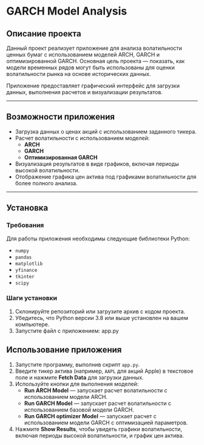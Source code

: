 # GARCH Model Analysis

## Описание проекта

Данный проект реализует приложение для анализа волатильности ценных бумаг с использованием моделей ARCH, GARCH и оптимизированной GARCH. Основная цель проекта — показать, как модели временных рядов могут быть использованы для оценки волатильности рынка на основе исторических данных.

Приложение предоставляет графический интерфейс для загрузки данных, выполнения расчетов и визуализации результатов.

---

## Возможности приложения

- Загрузка данных о ценах акций с использованием заданного тикера.
- Расчет волатильности с использованием моделей:
  - **ARCH**
  - **GARCH**
  - **Оптимизированная GARCH**
- Визуализация результатов в виде графиков, включая периоды высокой волатильности.
- Отображение графика цен актива под графиками волатильности для более полного анализа.

---

## Установка

### Требования

Для работы приложения необходимы следующие библиотеки Python:

- `numpy`
- `pandas`
- `matplotlib`
- `yfinance`
- `tkinter`
- `scipy`

### Шаги установки

1. Склонируйте репозиторий или загрузите архив с кодом проекта.
2. Убедитесь, что Python версии 3.8 или выше установлен на вашем компьютере.
3. Запустите файл с приложением: app.py

## Использование приложения

1. Запустите программу, выполнив скрипт `app.py`.
2. Введите тикер актива (например, `AAPL` для акций Apple) в текстовое поле и нажмите **Fetch Data** для загрузки данных.
3. Используйте кнопки для выполнения моделей:
    - **Run ARCH Model** — запускает расчет волатильности с использованием модели ARCH.
    - **Run GARCH Model** — запускает расчет волатильности с использованием базовой модели GARCH.
    - **Run GARCH optimizer Model** — запускает расчет с использованием модели GARCH с оптимизацией параметров.
4. Нажмите **Show Results**, чтобы увидеть графики волатильности, включая периоды высокой волатильности, и график цен актива.
